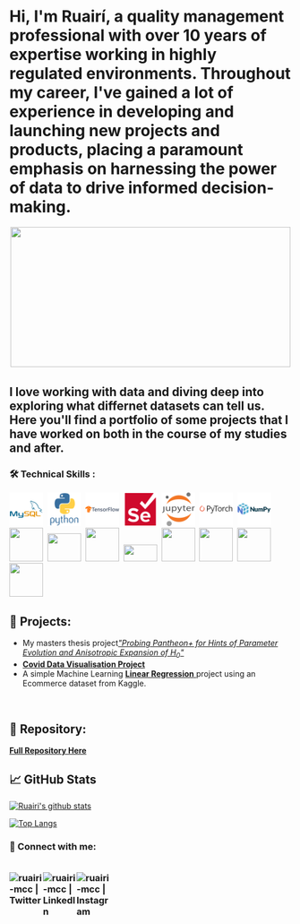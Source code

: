 <h1>Hi, I'm Ruairí, a quality management professional with over 10 years of expertise working in highly regulated environments. Throughout my career, I've gained a lot of experience in developing and launching new projects and products, placing a paramount emphasis on harnessing the power of data to drive informed decision-making.
</h1>

<div align="center">
  <img src="https://media.giphy.com/media/dWesBcTLavkZuG35MI/giphy.gif" width="500" height="250"/>
</div>

<h2>I love working with data and diving deep into exploring what differnet datasets can tell us. 
Here you'll find a portfolio of some projects that I have worked on both in the course of my studies and after.</h2> 

### :hammer_and_wrench: Technical Skills :
<div>
    <img src="https://github.com/devicons/devicon/blob/master/icons/mysql/mysql-original-wordmark.svg" title="MySQL"  alt="MySQL" width="60" height="60"/>&nbsp;
    <img src="https://github.com/devicons/devicon/blob/master/icons/python/python-original-wordmark.svg" title="Python" alt="Python" width="60" height="60"/>&nbsp;
    <img src="https://github.com/devicons/devicon/blob/master/icons/tensorflow/tensorflow-original-wordmark.svg" title="Tensorflow" alt="TensorFlow" width="60" height="60"/>&nbsp;
    <img src="https://github.com/devicons/devicon/blob/master/icons/selenium/selenium-original.svg" width="60" height="60"/>&nbsp;
    <img src="https://github.com/devicons/devicon/blob/master/icons/jupyter/jupyter-original-wordmark.svg" width="60" height="60" />&nbsp;
    <img src="https://github.com/devicons/devicon/blob/master/icons/pytorch/pytorch-original-wordmark.svg" width="60" height="60" />&nbsp;
    <img src="https://github.com/devicons/devicon/blob/master/icons/numpy/numpy-original-wordmark.svg" width="60" height="60" />&nbsp;
    <img src="https://seaborn.pydata.org/_images/logo-wide-lightbg.svg" width="60" height="60" />&nbsp;
    <img src="https://upload.wikimedia.org/wikipedia/commons/8/87/Sql_data_base_with_logo.png" width="60" height="50" />&nbsp;
    <img src="https://upload.wikimedia.org/wikipedia/commons/e/ed/Pandas_logo.svg" width="60" height="60" />&nbsp;
    <img src="https://matplotlib.org/stable/_images/sphx_glr_logos2_003.png" width="60" height="30" />&nbsp;
    <img src="https://upload.wikimedia.org/wikipedia/commons/3/34/Microsoft_Office_Excel_%282019%E2%80%93present%29.svg" width="60" height="60" />&nbsp;
    <img src="https://logos-world.net/wp-content/uploads/2021/10/Tableau-Logo.png" width="60" height="60" />&nbsp;
    <img src="https://upload.wikimedia.org/wikipedia/commons/0/05/Scikit_learn_logo_small.svg" width="60" height="60" />&nbsp;
    <img src="https://miro.medium.com/v2/resize:fit:640/format:webp/1*YM2HXc7f4v02pZBEO8h-qw.png" width="60" height="60" />&nbsp;
  </div>

## 🔭 Projects:


- My masters thesis project<a href="https://github.com/ruairi-mcc/probing_pantheon"><i>"Probing Pantheon+ for Hints of Parameter Evolution and Anisotropic Expansion of H<sub>0</sub>"</i> </a>
- <a href="https://github.com/ruairi-mcc/covid-visualisation"> <b>Covid Data Visualisation Project</b> </a>
- A simple Machine Learning <a href="https://github.com/ruairi-mcc/"><b>Linear Regression</b> </a> project using an Ecommerce dataset from Kaggle.
  
</br>

## 🔭 Repository:
<a href="https://github.com/ruairi-mcc?tab=repositories"><b>Full Repository Here</b> </a>




## 📈 GitHub Stats 

[![Ruairi's github stats](https://github-readme-stats.vercel.app/api?username=ruairi-mcc)](https://github.com/ruairi-mcc)

[![Top Langs](https://github-readme-stats.vercel.app/api/top-langs/?username=ruairi-mcc&layout=compact)](https://github.com/ruairi-mcc)

<h3> 🤝 Connect with me:
  <br>
  <br>

[<img align="left" alt="ruairi-mcc | Twitter" width="60px" src="https://upload.wikimedia.org/wikipedia/commons/6/6f/Logo_of_Twitter.svg" />][twitter]
[<img align="left" alt="ruairi-mcc | LinkedIn" width="60px" src="https://upload.wikimedia.org/wikipedia/commons/8/81/LinkedIn_icon.svg" />][linkedin]
[<img align="left" alt="ruairi-mcc | Instagram" width="60px" src="https://upload.wikimedia.org/wikipedia/commons/e/e7/Instagram_logo_2016.svg" />][instagram]

[twitter]: https://twitter.com/ruairi_mcc
[instagram]: https://www.instagram.com/ruairi_mcc/
[linkedin]: https://www.linkedin.com/in/ruair%C3%AD-mcc/
</h3>
